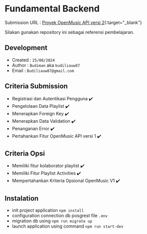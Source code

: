 # Fundamental Backend
Submission URL :  [Proyek OpenMusic API versi 2](https://www.dicoding.com/academies/271/tutorials/17789 "Proyek OpenMusic API versi 2"){:target="_blank"}

Silakan gunakan repository ini sebagai referensi pembelajaran.

## Development
* Created : `25/08/2024`
* Author  : `Budiman` aka `budiliauw87`
* Email   : `Budiliauw87@gmail.com`

## Criteria Submission 
- Registrasi dan Autentikasi Pengguna :heavy_check_mark:
- Pengelolaan Data Playlist  :heavy_check_mark:
- Menerapkan Foreign Key :heavy_check_mark:
- Menerapkan Data Validation :heavy_check_mark:
- Penanganan Error :heavy_check_mark:
- Pertahankan Fitur OpenMusic API versi 1 :heavy_check_mark:

## Criteria Opsi
- Memiliki fitur kolaborator playlist :heavy_check_mark:
- Memiliki Fitur Playlist Activities :heavy_check_mark:
- Mempertahankan Kriteria Opsional OpenMusic V1 :heavy_check_mark:


## Instalation
- init project application `npm install`
- configuration connection db posgrest file `.env`
- migration db using `npm run migrate up`
- launch application using command `npm run start-dev`
